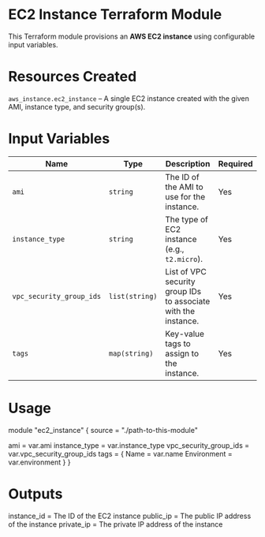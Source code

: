 # EC2 Instance Terraform Module

This Terraform module provisions an **AWS EC2 instance** using configurable input variables.

# Resources Created

 `aws_instance.ec2_instance` – A single EC2 instance created with the given AMI, instance type, and security group(s).


# Input Variables

| Name                   | Type     | Description                                               | Required |
|------------------------|----------|-----------------------------------------------------------|----------|
| `ami`                  | `string` | The ID of the AMI to use for the instance.                |  Yes    |
| `instance_type`        | `string` | The type of EC2 instance (e.g., `t2.micro`).              |  Yes    |
| `vpc_security_group_ids` | `list(string)` | List of VPC security group IDs to associate with the instance. |  Yes    |
| `tags`                | `map(string)` | Key-value tags to assign to the instance.               |  Yes    |


# Usage

module "ec2_instance" {
  source = "./path-to-this-module"

  ami                    = var.ami
  instance_type          = var.instance_type
  vpc_security_group_ids = var.vpc_security_group_ids
  tags = {
    Name        = var.name
    Environment = var.environment
  }
}

# Outputs
instance_id = 	The ID of the EC2 instance
public_ip = 	The public IP address of the instance
private_ip = 	The private IP address of the instance
